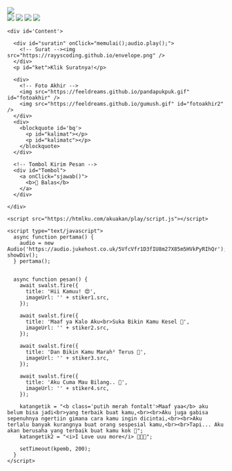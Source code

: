 <html>
<meta charset='UTF-8' />
<meta content='width=device-width, initial-scale=1, user-scalable=1, minimum-scale=1, maximum-scale=5'
  name='viewport' />
<meta content='IE=edge' http-equiv='X-UA-Compatible' />

<script src="https://cdn.jsdelivr.net/npm/sweetalert2@11.0.19/dist/sweetalert2.all.min.js"></script>
<script src="https://unpkg.com/typeit@8.7.0/dist/index.umd.js"></script>
<link href="https://htmlku.com/akuakan/play/style.css" rel="stylesheet" type="text/css" />

<head>
  <title>Script HTML Dari Aku Untukmu - feeldream</title>
  <link rel="icon" type="image/svg+xml" href="https://feeldreams.github.io/main-icon.png">
  <link rel="apple-touch-icon" href="https://feeldreams.github.io/main-icon.png">
  <!-- 
  Made with love by Rayys!
  
     Blog: www.feeldream.id
     Instagram: @rayyarrr
     TikTok: @feelthisray
     
  Thanks to all <3
-->
</head>

<body>

  <div id="bodyblur">
    <!-- Wallpaper / Background --><img src="https://i.ibb.co/gPF2XhZ/b8fbc39ff32d93a15ce23fe9146e2387.webp"
      id="wallpaper" />
  </div>

  <div class="kumpulanstiker">
    <!-- Stiker untuk Konten -->
    <img src="https://feeldreams.github.io/pusn.gif" id="stiker1" />
    <img src="https://feeldreams.github.io/wortel.gif" id="stiker2" />
    <img src="https://feeldreams.github.io/mndkat.gif" id="stiker3" />
    <img src="https://feeldreams.github.io/ngumpet.gif" id="stiker4" />

    <div id='Content'>

      <div id="suratin" onClick="memulai();audio.play();">
        <!-- Surat --><img src="https://rayyscoding.github.io/envelope.png" />
      </div>
      <p id="ket">Klik Suratnya!</p>

      <div>
        <!-- Foto Akhir -->
        <img src="https://feeldreams.github.io/pandapukpuk.gif" id="fotoakhir" />
        <img src="https://feeldreams.github.io/gumush.gif" id="fotoakhir2" />
      </div>
      <div>
        <blockquote id='bq'>
          <p id="kalimat"></p>
          <p id="kalimatc"></p>
        </blockquote>
      </div>

      <!-- Tombol Kirim Pesan -->
      <div id="Tombol">
        <a onClick="sjawab()">
          <b>💌 Balas</b>
        </a>
      </div>

    </div>

    <script src="https://htmlku.com/akuakan/play/script.js"></script>

    <script type="text/javascript">
      async function pertama() {
        audio = new Audio('https://audio.jukehost.co.uk/5VfcVfr1D3fIU8m27X85m5HVkPyRIhQr'); showDiv();
      } pertama();


      async function pesan() {
        await swalst.fire({
          title: 'Hii Kamuu! 😍',
          imageUrl: '' + stiker1.src,
        });

        await swalst.fire({
          title: 'Maaf ya Kalo Aku<br>Suka Bikin Kamu Kesel 🫠',
          imageUrl: '' + stiker2.src,
        });

        await swalst.fire({
          title: 'Dan Bikin Kamu Marah² Terus 🫠',
          imageUrl: '' + stiker3.src,
        });

        await swalst.fire({
          title: 'Aku Cuma Mau Bilang.. 🫶',
          imageUrl: '' + stiker4.src,
        });

        katangetik = "<b class='putih merah fontalt'>Maaf yaa</b> aku belum bisa jadi<br>yang terbaik buat kamu,<br><br>Aku juga gabisa sepenuhnya ngertiin gimana cara kamu ingin dicintai,<br><br>Aku terlalu banyak kurangnya buat orang sespesial kamu,<br><br>Tapi... Aku akan berusaha yang terbaik buat kamu kok 🥰";
        katangetik2 = "<i>I Love uuu more</i> 💐🫣🩷";

        setTimeout(kpemb, 200);
      }
    </script>
</body>

</html>
